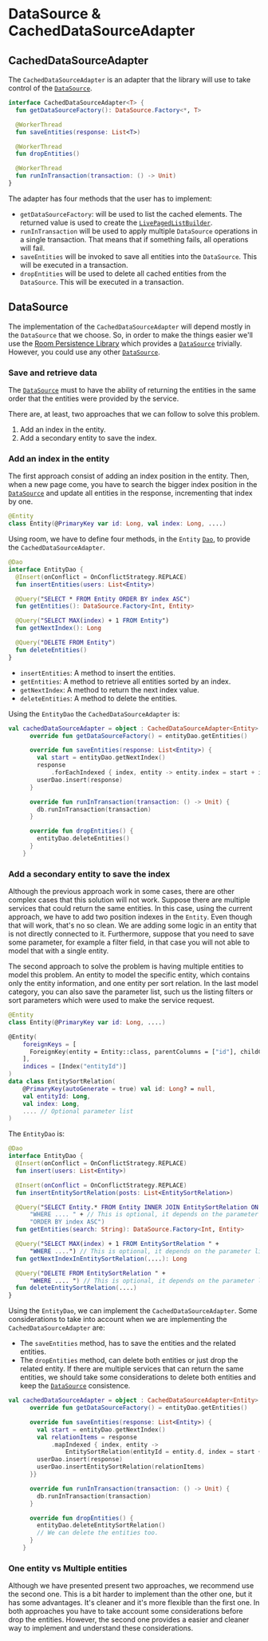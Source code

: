 # DataSource & CachedDataSourceAdapter

## CachedDataSourceAdapter
The `CachedDataSourceAdapter` is an adapter that the library will use to take control of the [`DataSource`](https://developer.android.com/reference/android/arch/paging/DataSource).

```kotlin
interface CachedDataSourceAdapter<T> {
  fun getDataSourceFactory(): DataSource.Factory<*, T>

  @WorkerThread
  fun saveEntities(response: List<T>)

  @WorkerThread
  fun dropEntities()

  @WorkerThread
  fun runInTransaction(transaction: () -> Unit)
}
```

The adapter has four methods that the user has to implement:

- `getDataSourceFactory`: will be used to list the cached elements.
The returned value is used to create the [`LivePagedListBuilder`](https://developer.android.com/reference/android/arch/paging/LivePagedListBuilder).
- `runInTransaction` will be used to apply multiple `DataSource` operations in a single transaction. That means that if something fails, all operations will fail.
- `saveEntities` will be invoked to save all entities into the `DataSource`.
This will be executed in a transaction.
- `dropEntities` will be used to delete all cached entities from the `DataSource`.
This will be executed in a transaction.

## DataSource
The implementation of the `CachedDataSourceAdapter` will depend mostly in the `DataSource` that we choose.
So, in order to make the things easier we'll use the [Room Persistence Library](https://developer.android.com/topic/libraries/architecture/room) which provides a [`DataSource`](https://developer.android.com/reference/android/arch/paging/DataSource) trivially.
However, you could use any other [`DataSource`](https://developer.android.com/reference/android/arch/paging/DataSource).

### Save and retrieve data
The [`DataSource`](https://developer.android.com/reference/android/arch/paging/DataSource) must to have the ability of returning the entities in the same order that the entities were provided by the service.

There are, at least, two approaches that we can follow to solve this problem.
1. Add an index in the entity.
1. Add a secondary entity to save the index.

### Add an index in the entity

The first approach consist of adding an index position in the entity.
Then, when a new page come, you have to search the bigger index position in the [`DataSource`](https://developer.android.com/reference/android/arch/paging/DataSource) and update all entities in the response, incrementing that index by one.

```kotlin
@Entity
class Entity(@PrimaryKey var id: Long, val index: Long, ....)
```

Using room, we have to define four methods, in the `Entity` [`Dao`](https://developer.android.com/training/data-storage/room/accessing-data), to provide the `CachedDataSourceAdapter`.


```kotlin
@Dao
interface EntityDao {
  @Insert(onConflict = OnConflictStrategy.REPLACE)
  fun insertEntities(users: List<Entity>)

  @Query("SELECT * FROM Entity ORDER BY index ASC")
  fun getEntities(): DataSource.Factory<Int, Entity>

  @Query("SELECT MAX(index) + 1 FROM Entity")
  fun getNextIndex(): Long

  @Query("DELETE FROM Entity")
  fun deleteEntities()
}
```

- `insertEntities`: A method to insert the entities.
- `getEntities`: A method to retrieve all entities sorted by an index.
- `getNextIndex`: A method to return the next index value.
- `deleteEntities`: A method to delete the entities.

Using the `EntityDao` the `CachedDataSourceAdapter` is:

```kotlin
val cachedDataSourceAdapter = object : CachedDataSourceAdapter<Entity> {
      override fun getDataSourceFactory() = entityDao.getEntities()

      override fun saveEntities(response: List<Entity>) {
        val start = entityDao.getNextIndex()
        response
            .forEachIndexed { index, entity -> entity.index = start + index }
        userDao.insert(response)
      }

      override fun runInTransaction(transaction: () -> Unit) {
        db.runInTransaction(transaction)
      }

      override fun dropEntities() {
        entityDao.deleteEntities()
      }
    }
```

### Add a secondary entity to save the index
Although the previous approach work in some cases, there are other complex cases that this solution will not work.
Suppose there are multiple services that could return the same entities.
In this case, using the current approach, we have to add two position indexes in the `Entity`.
Even though that will work, that's no so clean.
We are adding some logic in an entity that is not directly connected to it.
Furthermore, suppose that you need to save some parameter, for example a filter field, in that case you will not able to model that with a single entity.

The second approach to solve the problem is having multiple entities to model this problem.
An entity to model the specific entity, which contains only the entity information, and one entity per sort relation.
In the last model category, you can also save the parameter list, such us the listing filters or sort parameters which were used to make the service request.

```kotlin
@Entity
class Entity(@PrimaryKey var id: Long, ....)

@Entity(
    foreignKeys = [
      ForeignKey(entity = Entity::class, parentColumns = ["id"], childColumns = ["entityId"])
    ],
    indices = [Index("entityId")]
)
data class EntitySortRelation(
    @PrimaryKey(autoGenerate = true) val id: Long? = null,
    val entityId: Long,
    val index: Long,
    .... // Optional parameter list
)
```

The `EntityDao` is:

```kotlin
@Dao
interface EntityDao {
  @Insert(onConflict = OnConflictStrategy.REPLACE)
  fun insert(users: List<Entity>)

  @Insert(onConflict = OnConflictStrategy.REPLACE)
  fun insertEntitySortRelation(posts: List<EntitySortRelation>)

  @Query("SELECT Entity.* FROM Entity INNER JOIN EntitySortRelation ON Entity.id = EntitySortRelation.entityId " +
      "WHERE .... " + // This is optional, it depends on the parameter list
      "ORDER BY index ASC")
  fun getEntities(search: String): DataSource.Factory<Int, Entity>

  @Query("SELECT MAX(index) + 1 FROM EntitySortRelation " +
      "WHERE ....") // This is optional, it depends on the parameter list
  fun getNextIndexInEntitySortRelation(....): Long

  @Query("DELETE FROM EntitySortRelation " +
      "WHERE .... ") // This is optional, it depends on the parameter list
  fun deleteEntitySortRelation(....)
}
```

Using the `EntityDao`, we can implement the `CachedDataSourceAdapter`.
Some considerations to take into account when we are implementing the `CachedDataSourceAdapter` are:
- The `saveEntities` method, has to save the entities and the related entities.
- The `dropEntities` method, can delete both entities or just drop the related entity.
If there are multiple services that can return the same entities, we should take some considerations to delete both entities and keep the [`DataSource`](https://developer.android.com/reference/android/arch/paging/DataSource) consistence. 

```kotlin
val cachedDataSourceAdapter = object : CachedDataSourceAdapter<Entity> {
      override fun getDataSourceFactory() = entityDao.getEntities()

      override fun saveEntities(response: List<Entity>) {
        val start = entityDao.getNextIndex()
        val relationItems = response
            .mapIndexed { index, entity -> 
            	EntitySortRelation(entityId = entity.d, index = start + index }
        userDao.insert(response)
        userDao.insertEntitySortRelation(relationItems)
      }}

      override fun runInTransaction(transaction: () -> Unit) {
        db.runInTransaction(transaction)
      }

      override fun dropEntities() {
        entityDao.deleteEntitySortRelation()
        // We can delete the entities too.
      }
    }
```

### One entity vs Multiple entities

Although we have presented present two approaches, we recommend use the second one.
This is a bit harder to implement than the other one, but it has some advantages.
It's cleaner and it's more flexible than the first one.
In both approaches you have to take account some considerations before drop the entities.
However, the second one provides a easier and cleaner way to implement and understand these considerations.
